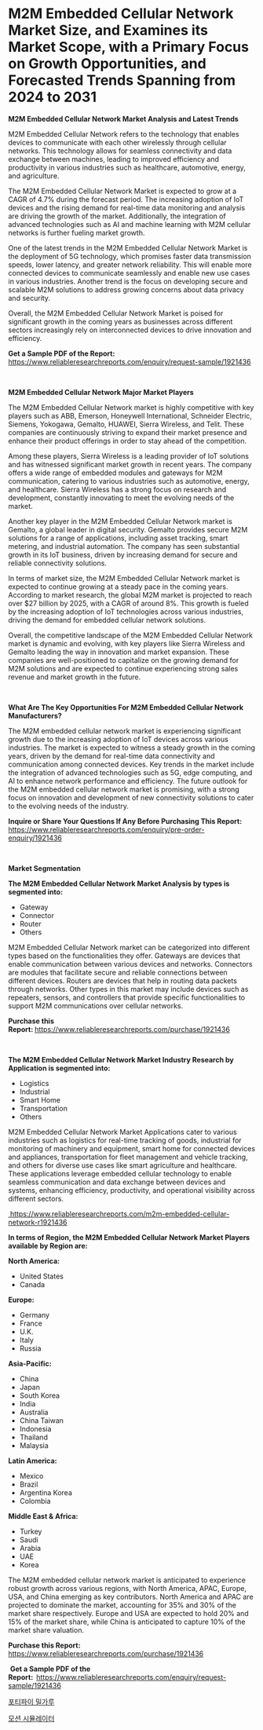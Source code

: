 <p><h1>M2M Embedded Cellular Network Market Size, and Examines its Market Scope, with a Primary Focus on Growth Opportunities, and Forecasted Trends Spanning from 2024 to 2031</h1></p><p><strong>M2M Embedded Cellular Network Market Analysis and Latest Trends</strong></p>
<p><p>M2M Embedded Cellular Network refers to the technology that enables devices to communicate with each other wirelessly through cellular networks. This technology allows for seamless connectivity and data exchange between machines, leading to improved efficiency and productivity in various industries such as healthcare, automotive, energy, and agriculture.</p><p>The M2M Embedded Cellular Network Market is expected to grow at a CAGR of 4.7% during the forecast period. The increasing adoption of IoT devices and the rising demand for real-time data monitoring and analysis are driving the growth of the market. Additionally, the integration of advanced technologies such as AI and machine learning with M2M cellular networks is further fueling market growth.</p><p>One of the latest trends in the M2M Embedded Cellular Network Market is the deployment of 5G technology, which promises faster data transmission speeds, lower latency, and greater network reliability. This will enable more connected devices to communicate seamlessly and enable new use cases in various industries. Another trend is the focus on developing secure and scalable M2M solutions to address growing concerns about data privacy and security.</p><p>Overall, the M2M Embedded Cellular Network Market is poised for significant growth in the coming years as businesses across different sectors increasingly rely on interconnected devices to drive innovation and efficiency.</p></p>
<p><strong>Get a Sample PDF of the Report:&nbsp;</strong> <a href="https://www.reliableresearchreports.com/enquiry/request-sample/1921436">https://www.reliableresearchreports.com/enquiry/request-sample/1921436</a></p>
<p>&nbsp;</p>
<p><strong>M2M Embedded Cellular Network Major Market Players</strong></p>
<p><p>The M2M Embedded Cellular Network market is highly competitive with key players such as ABB, Emerson, Honeywell International, Schneider Electric, Siemens, Yokogawa, Gemalto, HUAWEI, Sierra Wireless, and Telit. These companies are continuously striving to expand their market presence and enhance their product offerings in order to stay ahead of the competition.</p><p>Among these players, Sierra Wireless is a leading provider of IoT solutions and has witnessed significant market growth in recent years. The company offers a wide range of embedded modules and gateways for M2M communication, catering to various industries such as automotive, energy, and healthcare. Sierra Wireless has a strong focus on research and development, constantly innovating to meet the evolving needs of the market.</p><p>Another key player in the M2M Embedded Cellular Network market is Gemalto, a global leader in digital security. Gemalto provides secure M2M solutions for a range of applications, including asset tracking, smart metering, and industrial automation. The company has seen substantial growth in its IoT business, driven by increasing demand for secure and reliable connectivity solutions.</p><p>In terms of market size, the M2M Embedded Cellular Network market is expected to continue growing at a steady pace in the coming years. According to market research, the global M2M market is projected to reach over $27 billion by 2025, with a CAGR of around 8%. This growth is fueled by the increasing adoption of IoT technologies across various industries, driving the demand for embedded cellular network solutions.</p><p>Overall, the competitive landscape of the M2M Embedded Cellular Network market is dynamic and evolving, with key players like Sierra Wireless and Gemalto leading the way in innovation and market expansion. These companies are well-positioned to capitalize on the growing demand for M2M solutions and are expected to continue experiencing strong sales revenue and market growth in the future.</p></p>
<p>&nbsp;</p>
<p><strong>What Are The Key Opportunities For M2M Embedded Cellular Network Manufacturers?</strong></p>
<p><p>The M2M embedded cellular network market is experiencing significant growth due to the increasing adoption of IoT devices across various industries. The market is expected to witness a steady growth in the coming years, driven by the demand for real-time data connectivity and communication among connected devices. Key trends in the market include the integration of advanced technologies such as 5G, edge computing, and AI to enhance network performance and efficiency. The future outlook for the M2M embedded cellular network market is promising, with a strong focus on innovation and development of new connectivity solutions to cater to the evolving needs of the industry.</p></p>
<p><strong>Inquire or Share Your Questions If Any Before Purchasing This Report:</strong> <a href="https://www.reliableresearchreports.com/enquiry/pre-order-enquiry/1921436">https://www.reliableresearchreports.com/enquiry/pre-order-enquiry/1921436</a></p>
<p>&nbsp;</p>
<p><strong>Market Segmentation</strong></p>
<p><strong>The M2M Embedded Cellular Network Market Analysis by types is segmented into:</strong></p>
<p><ul><li>Gateway</li><li>Connector</li><li>Router</li><li>Others</li></ul></p>
<p><p>M2M Embedded Cellular Network market can be categorized into different types based on the functionalities they offer. Gateways are devices that enable communication between various devices and networks. Connectors are modules that facilitate secure and reliable connections between different devices. Routers are devices that help in routing data packets through networks. Other types in this market may include devices such as repeaters, sensors, and controllers that provide specific functionalities to support M2M communications over cellular networks.</p></p>
<p><strong>Purchase this Report:&nbsp;</strong><a href="https://www.reliableresearchreports.com/purchase/1921436">https://www.reliableresearchreports.com/purchase/1921436</a></p>
<p>&nbsp;</p>
<p><strong>The M2M Embedded Cellular Network Market Industry Research by Application is segmented into:</strong></p>
<p><ul><li>Logistics</li><li>Industrial</li><li>Smart Home</li><li>Transportation</li><li>Others</li></ul></p>
<p><p>M2M Embedded Cellular Network Market Applications cater to various industries such as logistics for real-time tracking of goods, industrial for monitoring of machinery and equipment, smart home for connected devices and appliances, transportation for fleet management and vehicle tracking, and others for diverse use cases like smart agriculture and healthcare. These applications leverage embedded cellular technology to enable seamless communication and data exchange between devices and systems, enhancing efficiency, productivity, and operational visibility across different sectors.</p></p>
<p><a href="https://www.reliableresearchreports.com/m2m-embedded-cellular-network-r1921436">&nbsp;https://www.reliableresearchreports.com/m2m-embedded-cellular-network-r1921436</a></p>
<p><strong>In terms of Region, the M2M Embedded Cellular Network Market Players available by Region are:</strong></p>
<p>
    <p> <strong> North America: </strong>
        <ul>
            <li>United States</li>
            <li>Canada</li>
        </ul>
        </p> 
    <p> <strong> Europe: </strong>
        <ul>
            <li>Germany</li>
            <li>France</li>
            <li>U.K.</li>
            <li>Italy</li>
            <li>Russia</li>
        </ul>
        </p> 
    <p> <strong> Asia-Pacific: </strong>
        <ul>
            <li>China</li>
            <li>Japan</li>
            <li>South Korea</li>
            <li>India</li>
            <li>Australia</li>
            <li>China Taiwan</li>
            <li>Indonesia</li>
            <li>Thailand</li>
            <li>Malaysia</li>
        </ul>
        </p> 
    <p> <strong> Latin America: </strong>
        <ul>
            <li>Mexico</li>
            <li>Brazil</li>
            <li>Argentina Korea</li>
            <li>Colombia</li>
        </ul>
        </p> 
    <p> <strong> Middle East & Africa: </strong>
        <ul>
            <li>Turkey</li>
            <li>Saudi</li>
            <li>Arabia</li>
            <li>UAE</li>
            <li>Korea</li>
        </ul>
    </p>
    </p>
<p><p>The M2M embedded cellular network market is anticipated to experience robust growth across various regions, with North America, APAC, Europe, USA, and China emerging as key contributors. North America and APAC are projected to dominate the market, accounting for 35% and 30% of the market share respectively. Europe and USA are expected to hold 20% and 15% of the market share, while China is anticipated to capture 10% of the market share valuation.</p></p>
<p><strong>Purchase this Report: </strong><a href="https://www.reliableresearchreports.com/purchase/1921436">https://www.reliableresearchreports.com/purchase/1921436</a></p>
<p>&nbsp;<strong>Get a Sample PDF of the Report:&nbsp;&nbsp;</strong><a href="https://www.reliableresearchreports.com/enquiry/request-sample/1921436">https://www.reliableresearchreports.com/enquiry/request-sample/1921436</a></p>
<p><strong></strong></p>
<p><p><a href="https://medium.com/@earnesteidenreichja/%EA%B0%95%ED%99%94%EB%90%9C-%EB%B0%80%EA%B0%80%EB%A3%A8-%EC%8B%9C%EC%9E%A5-%EC%8B%9C%EC%9E%A5-%EC%A0%90%EC%9C%A0%EC%9C%A8-%EC%8B%9C%EC%9E%A5-%ED%8A%B8%EB%A0%8C%EB%93%9C-%EA%B7%B8%EB%A6%AC%EA%B3%A0-%EB%AF%B8%EB%9E%98-%EC%84%B1%EC%9E%A5%EC%9D%84-%ED%83%90%EC%83%89%ED%95%98%EA%B8%B0-29184c0fdac0">포티파이 밀가루</a></p><p><a href="https://medium.com/@francescaove76856/%EB%AA%A8%EC%85%98-%EC%8B%9C%EB%AE%AC%EB%A0%88%EC%9D%B4%ED%84%B0-%EC%8B%9C%EC%9E%A5%EC%9D%80-%EC%8B%9C%EC%9E%A5-%EC%A0%90%EC%9C%A0%EC%9C%A8-%EC%8B%9C%EC%9E%A5-%ED%8A%B8%EB%A0%8C%EB%93%9C-%EB%B0%8F-%EC%8B%9C%EC%9E%A5-%EC%84%B1%EC%9E%A5%EC%97%90-%EA%B4%80%ED%95%9C-%EC%A0%95%EB%B3%B4%EB%A5%BC-%EC%A0%9C%EA%B3%B5%ED%95%A9%EB%8B%88%EB%8B%A4-6c4925860312">모션 시뮬레이터</a></p></p>